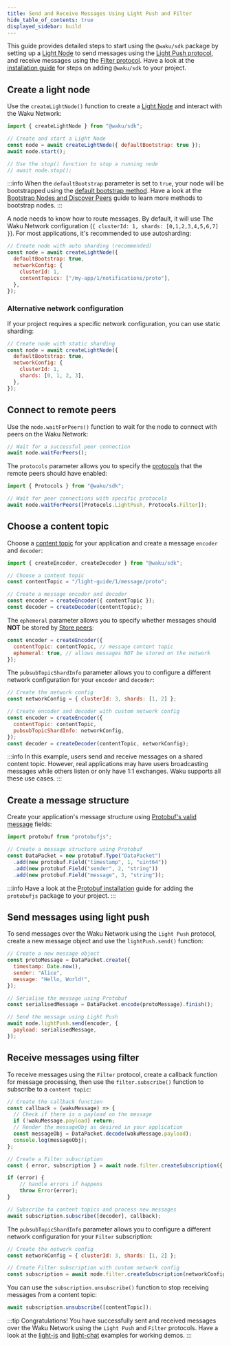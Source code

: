 ```yaml
---
title: Send and Receive Messages Using Light Push and Filter
hide_table_of_contents: true
displayed_sidebar: build
---
```


This guide provides detailed steps to start using the `@waku/sdk` package by setting up a [Light Node](/learn/glossary#light-node) to send messages using the [Light Push protocol](/learn/concepts/protocols#light-push), and receive messages using the [Filter protocol](/learn/concepts/protocols#filter). Have a look at the [installation guide](/guides/js-waku/#installation) for steps on adding `@waku/sdk` to your project.

## Create a light node

Use the `createLightNode()` function to create a [Light Node](/learn/glossary#light-node) and interact with the Waku Network:

```js
import { createLightNode } from "@waku/sdk";

// Create and start a Light Node
const node = await createLightNode({ defaultBootstrap: true });
await node.start();

// Use the stop() function to stop a running node
// await node.stop();
```

:::info
When the `defaultBootstrap` parameter is set to `true`, your node will be bootstrapped using the [default bootstrap method](/guides/js-waku/configure-discovery#default-bootstrap-method). Have a look at the [Bootstrap Nodes and Discover Peers](/guides/js-waku/configure-discovery) guide to learn more methods to bootstrap nodes.
:::

A node needs to know how to route messages. By default, it will use The Waku Network configuration (`{ clusterId: 1, shards: [0,1,2,3,4,5,6,7] }`). For most applications, it's recommended to use autosharding:

```js
// Create node with auto sharding (recommended)
const node = await createLightNode({
  defaultBootstrap: true,
  networkConfig: {
    clusterId: 1,
    contentTopics: ["/my-app/1/notifications/proto"],
  },
});
```

### Alternative network configuration

If your project requires a specific network configuration, you can use static sharding:

```js
// Create node with static sharding
const node = await createLightNode({
  defaultBootstrap: true,
  networkConfig: {
    clusterId: 1,
    shards: [0, 1, 2, 3],
  },
});
```

## Connect to remote peers

Use the `node.waitForPeers()` function to wait for the node to connect with peers on the Waku Network:

```js
// Wait for a successful peer connection
await node.waitForPeers();
```

The `protocols` parameter allows you to specify the [protocols](/learn/concepts/protocols) that the remote peers should have enabled:

```js
import { Protocols } from "@waku/sdk";

// Wait for peer connections with specific protocols
await node.waitForPeers([Protocols.LightPush, Protocols.Filter]);
```

## Choose a content topic

Choose a [content topic](/learn/concepts/content-topics) for your application and create a message `encoder` and `decoder`:

```js
import { createEncoder, createDecoder } from "@waku/sdk";

// Choose a content topic
const contentTopic = "/light-guide/1/message/proto";

// Create a message encoder and decoder
const encoder = createEncoder({ contentTopic });
const decoder = createDecoder(contentTopic);
```

The `ephemeral` parameter allows you to specify whether messages should **NOT** be stored by [Store peers](/guides/js-waku/store-retrieve-messages):

```js
const encoder = createEncoder({
  contentTopic: contentTopic, // message content topic
  ephemeral: true, // allows messages NOT be stored on the network
});
```

The `pubsubTopicShardInfo` parameter allows you to configure a different network configuration for your `encoder` and `decoder`:

```js
// Create the network config
const networkConfig = { clusterId: 3, shards: [1, 2] };

// Create encoder and decoder with custom network config
const encoder = createEncoder({
  contentTopic: contentTopic,
  pubsubTopicShardInfo: networkConfig,
});
const decoder = createDecoder(contentTopic, networkConfig);
```

:::info
In this example, users send and receive messages on a shared content topic. However, real applications may have users broadcasting messages while others listen or only have 1:1 exchanges. Waku supports all these use cases.
:::

## Create a message structure

Create your application's message structure using [Protobuf's valid message](https://github.com/protobufjs/protobuf.js#usage) fields:

```js
import protobuf from "protobufjs";

// Create a message structure using Protobuf
const DataPacket = new protobuf.Type("DataPacket")
  .add(new protobuf.Field("timestamp", 1, "uint64"))
  .add(new protobuf.Field("sender", 2, "string"))
  .add(new protobuf.Field("message", 3, "string"));
```

:::info
Have a look at the [Protobuf installation](/guides/js-waku/#message-structure) guide for adding the `protobufjs` package to your project.
:::

## Send messages using light push

To send messages over the Waku Network using the `Light Push` protocol, create a new message object and use the `lightPush.send()` function:

```js
// Create a new message object
const protoMessage = DataPacket.create({
  timestamp: Date.now(),
  sender: "Alice",
  message: "Hello, World!",
});

// Serialise the message using Protobuf
const serialisedMessage = DataPacket.encode(protoMessage).finish();

// Send the message using Light Push
await node.lightPush.send(encoder, {
  payload: serialisedMessage,
});
```

## Receive messages using filter

To receive messages using the `Filter` protocol, create a callback function for message processing, then use the `filter.subscribe()` function to subscribe to a `content topic`:

```js
// Create the callback function
const callback = (wakuMessage) => {
  // Check if there is a payload on the message
  if (!wakuMessage.payload) return;
  // Render the messageObj as desired in your application
  const messageObj = DataPacket.decode(wakuMessage.payload);
  console.log(messageObj);
};

// Create a Filter subscription
const { error, subscription } = await node.filter.createSubscription({ contentTopics: [contentTopic] });

if (error) {
    // handle errors if happens
    throw Error(error);
}

// Subscribe to content topics and process new messages
await subscription.subscribe([decoder], callback);
```

The `pubsubTopicShardInfo` parameter allows you to configure a different network configuration for your `Filter` subscription:

```js
// Create the network config
const networkConfig = { clusterId: 3, shards: [1, 2] };

// Create Filter subscription with custom network config
const subscription = await node.filter.createSubscription(networkConfig);
```

You can use the `subscription.unsubscribe()` function to stop receiving messages from a content topic:

```js
await subscription.unsubscribe([contentTopic]);
```

:::tip Congratulations!
You have successfully sent and received messages over the Waku Network using the `Light Push` and `Filter` protocols. Have a look at the [light-js](https://github.com/waku-org/js-waku-examples/tree/master/examples/light-js) and [light-chat](https://github.com/waku-org/js-waku-examples/tree/master/examples/light-chat) examples for working demos.
:::